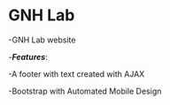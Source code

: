 # GNH Lab
-GNH Lab website


-***Features***: 

  -A footer with text created with AJAX
  
  -Bootstrap with Automated Mobile Design

